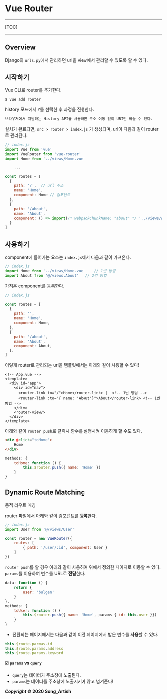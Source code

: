 # Vue Router

---

[TOC]

---



## Overview

Django의 `urls.py`에서 관리하던 url을 view에서 관리할 수 있도록 할 수 있다.



## 시작하기

Vue CLI로 router를 추가한다.

```bash
$ vue add router
```

history 모드에서 `Y`를 선택한 후 과정을 진행한다. 

```markdown
브라우저에서 지원하는 History API를 사용하면 주소 이동 없이 URI만 바꿀 수 있다.
```

설치가 완료되면, `src > router > index.js` 가 생성되며, url이 다음과 같이 router로 관리된다.

```javascript
// index.js
import Vue from 'vue'
import VueRouter from 'vue-router'
import Home from '../views/Home.vue'

    ...

const routes = [
  {
    path: '/',	// url 주소
    name: 'Home',
    component: Home	// 컴포넌트
  },
  {
    path: '/about',
    name: 'About',
    component: () => import(/* webpackChunkName: "about" */ '../views/About.vue')
  }
]
```



## 사용하기

component에 들어가는 요소는 `index.js`에서 다음과 같이 가져온다.

```javascript
// index.js
import Home from '../views/Home.vue'	// 1번 방법
import About from '@/views.About'	// 2번 방법
```

가져온 component를 등록한다.

```javascript
// index.js

const routes = [
  {
    path: '',
    name: 'Home',
    component: Home,
  },
  {
    path: '/about',
    name: 'About',
    component: About,
  },
]
```

이렇게 router로 관리되는 url을 템플릿에서는 아래와 같이 사용할 수 있다!

```vue
<!-- App.vue -->
<template>
  <div id="app">
    <div id="nav">
      <router-link to="/">Home</router-link> |	<!-- 1번 방법 -->
      <router-link :to="{ name: 'About'}">About</router-link> <!-- 1번 방법 -->
    </div>
    <router-view/>
  </div>
</template>
```

아래와 같이 `router push`로 클릭시 함수를 실행시켜 이동하게 할 수도 있다.

```html
<div @click="toHome">
    Home
</div>
```

```javascript
methods: {
    toHome: function () {
        this.$router.push({ name: 'Home' })
    }
}
```



## Dynamic Route Matching

동적 라우트 매칭

router 파일에서 아래와 같이 컴포넌트를 **등록**한다.

```javascript
// index.js
import User from '@/views/User'

const router = new VueRouter({
    routes: [
        { path: '/user/:id', component: User }
    ]
})
```

`router push`를 할 경우 아래와 같이 사용하여 위에서 정의한 페이지로 이동할 수 있다. `params`를 이용하여 변수를 URL로 **전달**한다.

```javascript
data: function () {
    return {
        user: 'bulgen'
    }
},
methods: {
    toUser: function () {
        this.$router.push({ name: 'Home', params { id: this.user }})
    }
}
```

- 전환되는 페이지에서는 다음과 같이 이전 페이지에서 받은 변수를 **사용**할 수 있다.

```javascript
this.$route.parmas.id
this.$route.params.address
this.$route.params.keyword
```

:ballot_box_with_check: **`params` vs `query`**

- `query`는 데이터가 주소창에 노출된다.
- `params`는 데이터를 주소창에 노출시키지 않고 넘겨준다!



***Copyright* © 2020 Song_Artish**
